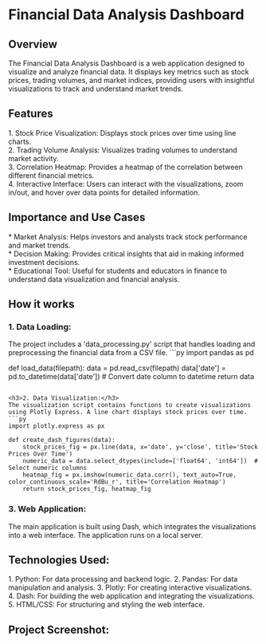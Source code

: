 <h1>Financial Data Analysis Dashboard</h1>

<h2>Overview</h2>
The Financial Data Analysis Dashboard is a web application designed to visualize and analyze financial data. It displays key metrics such as stock prices, trading volumes, and market indices, providing users with insightful visualizations to track and understand market trends.

<h2>Features</h2>
1. Stock Price Visualization: Displays stock prices over time using line charts.<br>
2. Trading Volume Analysis: Visualizes trading volumes to understand market activity.</br>
3. Correlation Heatmap: Provides a heatmap of the correlation between different financial metrics.</br>
4. Interactive Interface: Users can interact with the visualizations, zoom in/out, and hover over data points for detailed information.

<h2>Importance and Use Cases</h2>
* Market Analysis: Helps investors and analysts track stock performance and market trends.</br>
* Decision Making: Provides critical insights that aid in making informed investment decisions.</br>
* Educational Tool: Useful for students and educators in finance to understand data visualization and financial analysis.

<h2>How it works</h2>
<h3>1.  Data Loading:</h3>
The project includes a 'data_processing.py' script that handles loading and preprocessing the financial data from a CSV file.
```py
import pandas as pd

def load_data(filepath):
    data = pd.read_csv(filepath)
    data['date'] = pd.to_datetime(data['date'])  # Convert date column to datetime
    return data
```

<h3>2. Data Visualization:</h3>
The visualization script contains functions to create visualizations using Plotly Express. A line chart displays stock prices over time.
```py
import plotly.express as px

def create_dash_figures(data):
    stock_prices_fig = px.line(data, x='date', y='close', title='Stock Prices Over Time')
    numeric_data = data.select_dtypes(include=['float64', 'int64'])  # Select numeric columns
    heatmap_fig = px.imshow(numeric_data.corr(), text_auto=True, color_continuous_scale='RdBu_r', title='Correlation Heatmap')
    return stock_prices_fig, heatmap_fig
```

<h3>3. Web Application:</h3>
The main application is built using Dash, which integrates the visualizations into a web interface. The application runs on a local server.

<h2>Technologies Used:</h2>
1. Python: For data processing and backend logic.
2. Pandas: For data manipulation and analysis.
3. Plotly: For creating interactive visualizations.
4. Dash: For building the web application and integrating the visualizations.
5. HTML/CSS: For structuring and styling the web interface.


<h2>Project Screenshot:</h2>
